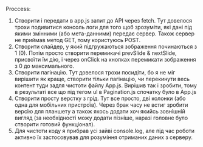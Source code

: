 Proccess: 
1. Створити і передати в app.js запит до API через fetch. Тут довелося трохи подивитися консоль логи для того щоб зрозуміти, які дані під якими змінними (або мета-данними) передає сервер. Також сервер не приймав метод GET, тому користуюсь POST. 
2. Створити слайдер, у який підгружаються зображення починаються з 1 (0). Потім просто створити перемикачі prevSlide & nextSlide, присвоїти їм дію, і через onClick на кнопках перемикати зображення з 0 до максимального. 
3. Створити пагінацію. Тут довелося трохи посидіти, бо я не міг вирішити як краще, створити тільки пагінацію, чи перекинути весь контент туди задля чистоти файлу App.js. Вирішив так і зробити, тому в результаті все що під тегом ul в Pagination.js спочатку було в App.js
4. Створити просту верстку з грід. Тут все просто, дві колонки (або одна для мобільних пристроїв). Через брак часу не встиг зробити версію для планшету а також якось додати хоч якийсь зовнішній вигляд (за необхідності можу додати пізніше, наразі головне було створити готовий функціонал). 
5. Для чистоти коду я прибрав усі зайві console.log, але під час роботи активно їх застосовував для розуміння отриманих даних з серверу.